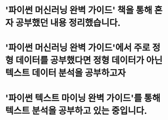 # '파이썬 머신러닝 완벽 가이드' 책을 통해 혼자 공부했던 내용 정리했습니다.


# '파이썬 머신러닝 완벽 가이드'에서 주로 정형 데이터를 공부했다면 정형 데이터가 아닌 텍스트 데이터 분석을 공부하고자 
# '파이썬 텍스트 마이닝 완벽 가이드'를 통해 텍스트 분석을 공부하고 있는 중입니다.
